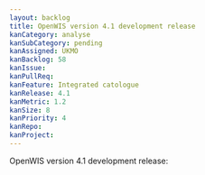 ```yaml
---
layout: backlog
title: OpenWIS version 4.1 development release
kanCategory: analyse
kanSubCategory: pending
kanAssigned: UKMO
kanBacklog: 58
kanIssue:
kanPullReq:
kanFeature: Integrated catologue
kanRelease: 4.1
kanMetric: 1.2
kanSize: 8
kanPriority: 4
kanRepo:
kanProject:
---
```

OpenWIS version 4.1 development release:
